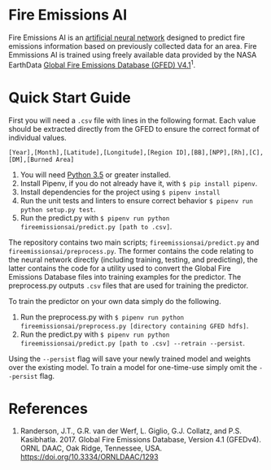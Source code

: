 # Fire Emissions AI

Fire Emissions AI is an [artificial neural network](https://en.wikipedia.org/wiki/Artificial_neural_network) designed to predict fire emissions information based on previously collected data for an area. Fire Emmissions AI is trained using freely available data provided by the NASA EarthData [Global Fire Emissions Database (GFED) V4.1](https://daac.ornl.gov/cgi-bin/dsviewer.pl?ds_id=1293)<sup>1</sup>.

# Quick Start Guide

First you will need a `.csv` file with lines in the following format. Each value should be extracted directly from the GFED to ensure the correct format of individual values.

```
[Year],[Month],[Latitude],[Longitude],[Region ID],[BB],[NPP],[Rh],[C],[DM],[Burned Area]
```

1. You will need [Python 3.5](https://www.python.org/downloads/) or greater installed.
2. Install Pipenv, if you do not already have it, with `$ pip install pipenv`.
3. Install dependencies for the project using `$ pipenv install`
4. Run the unit tests and linters to ensure correct behavior `$ pipenv run python setup.py test`.
5. Run the predict.py with `$ pipenv run python fireemissionsai/predict.py [path to .csv]`.

The repository contains two main scripts; `fireemissionsai/predict.py` and `fireemissionsai/preprocess.py`. The former contains the code relating to the neural network directly (including training, testing, and predicting), the latter contains the code for a utility used to convert the Global Fire Emissions Database files into training examples for the predictor. The preprocess.py outputs `.csv` files that are used for training the predictor.

To train the predictor on your own data simply do the following.

1. Run the preprocess.py with `$ pipenv run python fireemissionsai/preprocess.py [directory containing GFED hdfs]`.
2. Run the predict.py with `$ pipenv run python fireemissionsai/predict.py [path to .csv] --retrain --persist`.

Using the `--persist` flag will save your newly trained model and weights over the existing model. To train a model for one-time-use simply omit the `--persist` flag.


# References

1. Randerson, J.T., G.R. van der Werf, L. Giglio, G.J. Collatz, and P.S. Kasibhatla. 2017. Global Fire Emissions Database, Version 4.1 (GFEDv4). ORNL DAAC, Oak Ridge, Tennessee, USA. https://doi.org/10.3334/ORNLDAAC/1293
